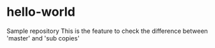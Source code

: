 # hello-world
Sample repository 
This is the feature to check the difference between 'master' and 'sub copies'
